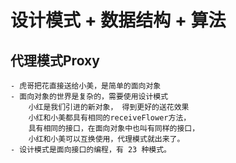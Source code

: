 # 设计模式 + 数据结构 + 算法

## 代理模式Proxy 
    - 虎哥把花直接送给小美，是简单的面向对象
    - 面向对象的世界是复杂的，需要使用设计模式
        小红是我们引进的新对象， 得到更好的送花效果
        小红和小美都具有相同的receiveFlower方法，
        具有相同的接口，在面向对象中也叫有同样的接口，
        小红和小美可以互换使用，代理模式就出来了。
    - 设计模式是面向接口的编程，有 23 种模式。